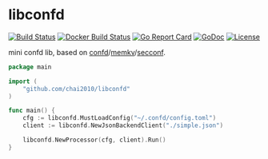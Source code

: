 # libconfd

[![Build Status](https://travis-ci.org/chai2010/libconfd.svg)](https://travis-ci.org/chai2010/libconfd)
[![Docker Build Status](https://img.shields.io/docker/build/chai2010/libconfd.svg)](https://hub.docker.com/r/chai2010/libconfd/)
[![Go Report Card](https://goreportcard.com/badge/github.com/chai2010/libconfd)](https://goreportcard.com/report/github.com/chai2010/libconfd)
[![GoDoc](https://godoc.org/github.com/chai2010/libconfd?status.svg)](https://godoc.org/github.com/chai2010/libconfd)
[![License](http://img.shields.io/badge/license-apache%20v2-blue.svg)](https://github.com/chai2010/libconfd/blob/master/LICENSE)

mini confd lib, based on [confd](https://github.com/kelseyhightower/confd)/[memkv](https://github.com/kelseyhightower/memkv)/[secconf](https://github.com/xordataexchange/crypt).


```go
package main

import (
	"github.com/chai2010/libconfd"
)

func main() {
	cfg := libconfd.MustLoadConfig("~/.confd/config.toml")
	client := libconfd.NewJsonBackendClient("./simple.json")

	libconfd.NewProcessor(cfg, client).Run()
}
```
